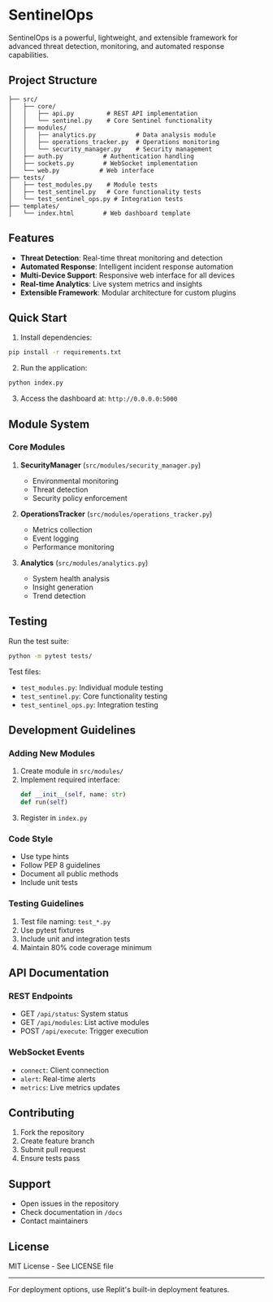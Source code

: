 
# SentinelOps

SentinelOps is a powerful, lightweight, and extensible framework for advanced threat detection, monitoring, and automated response capabilities.

## Project Structure

```
├── src/
│   ├── core/
│   │   ├── api.py         # REST API implementation
│   │   └── sentinel.py    # Core Sentinel functionality
│   ├── modules/
│   │   ├── analytics.py           # Data analysis module
│   │   ├── operations_tracker.py  # Operations monitoring
│   │   └── security_manager.py    # Security management
│   ├── auth.py           # Authentication handling
│   ├── sockets.py        # WebSocket implementation
│   └── web.py           # Web interface
├── tests/
│   ├── test_modules.py    # Module tests
│   ├── test_sentinel.py   # Core functionality tests
│   └── test_sentinel_ops.py # Integration tests
├── templates/
│   └── index.html        # Web dashboard template
```

## Features

- **Threat Detection**: Real-time threat monitoring and detection
- **Automated Response**: Intelligent incident response automation
- **Multi-Device Support**: Responsive web interface for all devices
- **Real-time Analytics**: Live system metrics and insights
- **Extensible Framework**: Modular architecture for custom plugins

## Quick Start

1. Install dependencies:
```bash
pip install -r requirements.txt
```

2. Run the application:
```bash
python index.py
```

3. Access the dashboard at: `http://0.0.0.0:5000`

## Module System

### Core Modules

1. **SecurityManager** (`src/modules/security_manager.py`)
   - Environmental monitoring
   - Threat detection
   - Security policy enforcement

2. **OperationsTracker** (`src/modules/operations_tracker.py`)
   - Metrics collection
   - Event logging
   - Performance monitoring

3. **Analytics** (`src/modules/analytics.py`)
   - System health analysis
   - Insight generation
   - Trend detection

## Testing

Run the test suite:
```bash
python -m pytest tests/
```

Test files:
- `test_modules.py`: Individual module testing
- `test_sentinel.py`: Core functionality testing
- `test_sentinel_ops.py`: Integration testing

## Development Guidelines

### Adding New Modules

1. Create module in `src/modules/`
2. Implement required interface:
   ```python
   def __init__(self, name: str)
   def run(self)
   ```
3. Register in `index.py`

### Code Style

- Use type hints
- Follow PEP 8 guidelines
- Document all public methods
- Include unit tests

### Testing Guidelines

1. Test file naming: `test_*.py`
2. Use pytest fixtures
3. Include unit and integration tests
4. Maintain 80% code coverage minimum

## API Documentation

### REST Endpoints

- GET `/api/status`: System status
- GET `/api/modules`: List active modules
- POST `/api/execute`: Trigger execution

### WebSocket Events

- `connect`: Client connection
- `alert`: Real-time alerts
- `metrics`: Live metrics updates

## Contributing

1. Fork the repository
2. Create feature branch
3. Submit pull request
4. Ensure tests pass

## Support

- Open issues in the repository
- Check documentation in `/docs`
- Contact maintainers

## License

MIT License - See LICENSE file

---

For deployment options, use Replit's built-in deployment features.
